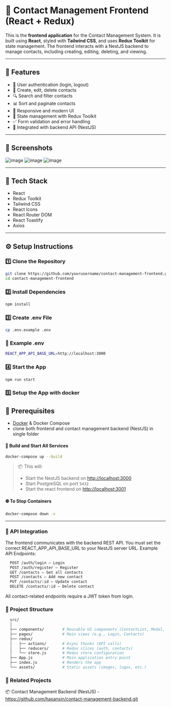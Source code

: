 # 🎨 Contact Management Frontend (React + Redux)

This is the **frontend application** for the Contact Management System. It is built using **React**, styled with **Tailwind CSS**, and uses **Redux Toolkit** for state management. The frontend interacts with a NestJS backend to manage contacts, including creating, editing, deleting, and viewing.

---

## 🚀 Features

- 🔐 User authentication (login, logout)
- 📝 Create, edit, delete contacts
- 🔍 Search and filter contacts
- 📊 Sort and paginate contacts
- 🎨 Responsive and modern UI
- 🧠 State management with Redux Toolkit
- ✅ Form validation and error handling
- 🔁 Integrated with backend API (NestJS)

---

## 📸 Screenshots
![image](https://github.com/user-attachments/assets/c6c50fbc-f4c6-4795-9463-a68a29fbeb5e)
![image](https://github.com/user-attachments/assets/0e3d5842-d711-4cab-8897-c75e9a8f2d94)
![image](https://github.com/user-attachments/assets/651856fa-bef7-451d-b73b-8f8ab92e2b33)

---

## 🧰 Tech Stack

- React
- Redux Toolkit
- Tailwind CSS
- React Icons
- React Router DOM
- React Toastify
- Axios

---

## ⚙️ Setup Instructions

### 1️⃣ Clone the Repository

```bash
git clone https://github.com/yourusername/contact-management-frontend.git
cd contact-management-frontend
```

### 2️⃣ Install Dependencies

```bash
npm install
```

### 3️⃣ Create .env File

```bash
cp .env.example .env
```

### 🔐 Example .env

```bash
REACT_APP_API_BASE_URL=http://localhost:3000
```

### 4️⃣ Start the App
```
npm run start
```

### 5️⃣ Setup the App with docker


## 🧰 Prerequisites
- [Docker](https://www.docker.com/products/docker-desktop) & Docker Compose
- clone both frontend and contact management backend (NestJS) in single folder

#### 🧪 Build and Start All Services

```bash
docker-compose up --build
```

> 📦 This will:
> - Start the NestJS backend on [http://localhost:3000](http://localhost:3000)
> - Start PostgreSQL on port `5432`
> - Start the react frontend on [http://localhost:3001](http://localhost:3001)

#### ⛔️ To Stop Containers

```bash
docker-compose down -v
```

---

### 🔗 API Integration
The frontend communicates with the backend REST API. You must set the correct REACT_APP_API_BASE_URL to your NestJS server URL.
Example API Endpoints:
```bash
  POST /auth/login – Login
  POST /auth/register – Register
  GET /contacts – Get all contacts
  POST /contacts – Add new contact
  PUT /contacts/:id – Update contact
  DELETE /contacts/:id – Delete contact
```
  
All contact-related endpoints require a JWT token from login.

### 📁 Project Structure

```bash
  src/
  │
  ├── components/        # Reusable UI components (ContactList, Modal, etc.)
  ├── pages/             # Main views (e.g., Login, Contacts)
  ├── redux/             
  │   ├── actions/       # Async thunks (API calls)
  │   ├── reducers/      # Redux slices (auth, contacts)
  │   └── store.js       # Redux store configuration
  ├── App.js             # Main application entry point
  ├── index.js           # Renders the app
  └── assets/            # Static assets (images, logos, etc.)
```


### 🔗 Related Projects
📦 Contact Management Backend (NestJS) - https://github.com/hasansin/contact-management-backend.git




